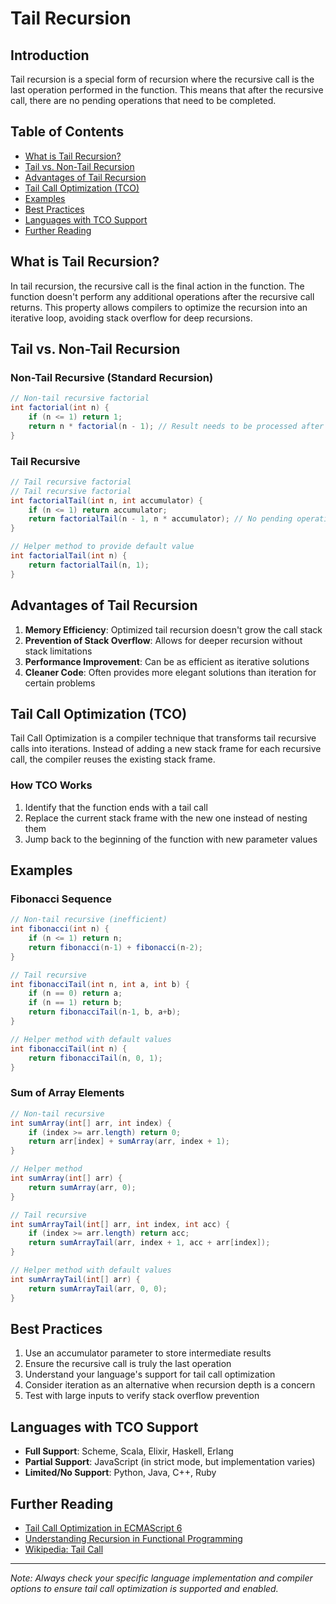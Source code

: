 # Tail Recursion

## Introduction
Tail recursion is a special form of recursion where the recursive call is the last operation performed in the function. This means that after the recursive call, there are no pending operations that need to be completed.

## Table of Contents
- [What is Tail Recursion?](#what-is-tail-recursion)
- [Tail vs. Non-Tail Recursion](#tail-vs-non-tail-recursion)
- [Advantages of Tail Recursion](#advantages-of-tail-recursion)
- [Tail Call Optimization (TCO)](#tail-call-optimization-tco)
- [Examples](#examples)
- [Best Practices](#best-practices)
- [Languages with TCO Support](#languages-with-tco-support)
- [Further Reading](#further-reading)

## What is Tail Recursion?
In tail recursion, the recursive call is the final action in the function. The function doesn't perform any additional operations after the recursive call returns. This property allows compilers to optimize the recursion into an iterative loop, avoiding stack overflow for deep recursions.

## Tail vs. Non-Tail Recursion
### Non-Tail Recursive (Standard Recursion)
```java
// Non-tail recursive factorial
int factorial(int n) {
    if (n <= 1) return 1;
    return n * factorial(n - 1); // Result needs to be processed after the recursive call returns
}
```

### Tail Recursive
```java
// Tail recursive factorial
// Tail recursive factorial
int factorialTail(int n, int accumulator) {
    if (n <= 1) return accumulator;
    return factorialTail(n - 1, n * accumulator); // No pending operations after the recursive call
}

// Helper method to provide default value
int factorialTail(int n) {
    return factorialTail(n, 1);
}
```

## Advantages of Tail Recursion
1. **Memory Efficiency**: Optimized tail recursion doesn't grow the call stack
2. **Prevention of Stack Overflow**: Allows for deeper recursion without stack limitations
3. **Performance Improvement**: Can be as efficient as iterative solutions
4. **Cleaner Code**: Often provides more elegant solutions than iteration for certain problems

## Tail Call Optimization (TCO)
Tail Call Optimization is a compiler technique that transforms tail recursive calls into iterations. Instead of adding a new stack frame for each recursive call, the compiler reuses the existing stack frame.

### How TCO Works
1. Identify that the function ends with a tail call
2. Replace the current stack frame with the new one instead of nesting them
3. Jump back to the beginning of the function with new parameter values

## Examples


### Fibonacci Sequence
```java
// Non-tail recursive (inefficient)
int fibonacci(int n) {
    if (n <= 1) return n;
    return fibonacci(n-1) + fibonacci(n-2);
}

// Tail recursive
int fibonacciTail(int n, int a, int b) {
    if (n == 0) return a;
    if (n == 1) return b;
    return fibonacciTail(n-1, b, a+b);
}

// Helper method with default values
int fibonacciTail(int n) {
    return fibonacciTail(n, 0, 1);
}
```

### Sum of Array Elements
```java
// Non-tail recursive
int sumArray(int[] arr, int index) {
    if (index >= arr.length) return 0;
    return arr[index] + sumArray(arr, index + 1);
}

// Helper method
int sumArray(int[] arr) {
    return sumArray(arr, 0);
}

// Tail recursive
int sumArrayTail(int[] arr, int index, int acc) {
    if (index >= arr.length) return acc;
    return sumArrayTail(arr, index + 1, acc + arr[index]);
}

// Helper method with default values
int sumArrayTail(int[] arr) {
    return sumArrayTail(arr, 0, 0);
}
```

## Best Practices
1. Use an accumulator parameter to store intermediate results
2. Ensure the recursive call is truly the last operation
3. Understand your language's support for tail call optimization
4. Consider iteration as an alternative when recursion depth is a concern
5. Test with large inputs to verify stack overflow prevention

## Languages with TCO Support
- **Full Support**: Scheme, Scala, Elixir, Haskell, Erlang
- **Partial Support**: JavaScript (in strict mode, but implementation varies)
- **Limited/No Support**: Python, Java, C++, Ruby

## Further Reading
- [Tail Call Optimization in ECMAScript 6](https://2ality.com/2015/06/tail-call-optimization.html)
- [Understanding Recursion in Functional Programming](https://www.cs.cornell.edu/courses/cs3110/2019sp/textbook/data/tail_recursion.html)
- [Wikipedia: Tail Call](https://en.wikipedia.org/wiki/Tail_call)

---

*Note: Always check your specific language implementation and compiler options to ensure tail call optimization is supported and enabled.*